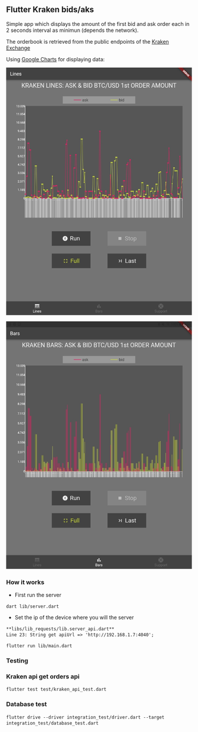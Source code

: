 ## Flutter Kraken bids/aks

Simple app which displays the amount of the first bid and ask order each in 2 seconds interval as minimun (depends the network).

The orderbook is retrieved from the public endpoints of the [Kraken Exchange](https://www.kraken.com/)

Using [Google Charts](https://github.com/google/charts) for displaying data:

<p align="center"> 
<img src="doc/images/lines_screenshot.jpg">
</p>

<p align="center"> 
<img src="doc/images/bars_screenshot.jpg">
</p>

### How it works
- First run the server
```
dart lib/server.dart
```

- Set the ip of the device where you will the server

```
**libs/lib_requests/lib.server_api.dart**
Line 23: String get apiUrl => 'http://192.168.1.7:4040';
```

```
flutter run lib/main.dart
```

### Testing

### Kraken api get orders api
```
flutter test test/kraken_api_test.dart
```

### Database test
```
flutter drive --driver integration_test/driver.dart --target integration_test/database_test.dart
```